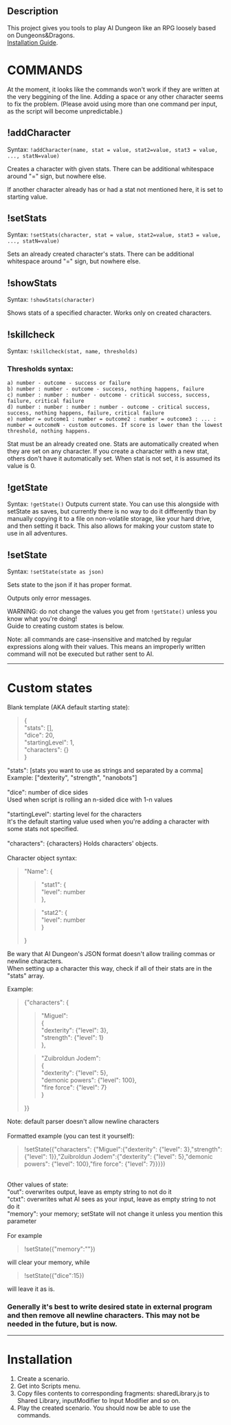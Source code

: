 ## Description

This project gives you tools to play AI Dungeon like an RPG loosely based on Dungeons&Dragons.<br>
[Installation Guide](https://github.com/Gutek8134/AID-dice-rolling#installation).

# COMMANDS

At the moment, it looks like the commands won't work if they are written at the very beggining of the line. Adding a space or any other character seems to fix the problem.
(Please avoid using more than one command per input, as the script will become unpredictable.)

## !addCharacter

Syntax: `!addCharacter(name, stat = value, stat2=value, stat3 = value, ..., statN=value)`

Creates a character with given stats.
There can be additional whitespace around "=" sign, but nowhere else.

If another character already has or had a stat not mentioned here, it is set to starting value.

## !setStats

Syntax: `!setStats(character, stat = value, stat2=value, stat3 = value, ..., statN=value)`

Sets an already created character's stats.
There can be additional whitespace around "=" sign, but nowhere else.

## !showStats

Syntax: `!showStats(character)`

Shows stats of a specified character.
Works only on created characters.

## !skillcheck

Syntax: `!skillcheck(stat, name, thresholds)`

### Thresholds syntax:

    a) number - outcome - success or failure
    b) number : number - outcome - success, nothing happens, failure
    c) number : number : number - outcome - critical success, success, failure, critical failure
    d) number : number : number : number - outcome - critical success, success, nothing happens, failure, critical failure
    e) number = outcome1 : number = outcome2 : number = outcome3 : ... : number = outcomeN - custom outcomes. If score is lower than the lowest threshold, nothing happens.

Stat must be an already created one. Stats are automatically created when they are set on any character. If you create a character with a new stat, others don't have it automatically set. When stat is not set, it is assumed its value is 0.

## !getState

Syntax: `!getState()`
Outputs current state.
You can use this alongside with setState as saves, but currently there is no way to do it differently than by manually copying it to a file on non-volatile storage, like your hard drive, and then setting it back. This also allows for making your custom state to use in all adventures.

## !setState

Syntax: `!setState(state as json)`

Sets state to the json if it has proper format.

Outputs only error messages.

WARNING: do not change the values you get from `!getState()` unless you know what you're doing!<br>
Guide to creating custom states is below.

Note: all commands are case-insensitive and matched by regular expressions along with their values. This means an improperly written command will not be executed but rather sent to AI.

---

# Custom states

Blank template (AKA default starting state):<br>

> {\
> "stats": [],\
>  "dice": 20,\
>  "startingLevel": 1,\
>  "characters": {}<br>
> }

"stats": [stats you want to use as strings and separated by a comma]<br>
Example: ["dexterity", "strength", "nanobots"]<br><br>
"dice": number of dice sides<br>
Used when script is rolling an n-sided dice with 1-n values<br><br>
"startingLevel": starting level for the characters<br>
It's the default starting value used when you're adding a character with some stats not specified.<br><br>
"characters": {characters}
Holds characters' objects.<br><br>
Character object syntax:

> "Name": {<br>
>
> > "stat1": {<br>
> > "level": number<br>
> > },<br>
>
> > "stat2": {<br>
> > "level": number<br>
> > }<br>
>
> }

Be wary that AI Dungeon's JSON format doesn't allow trailing commas or newline characters.<br>
When setting up a character this way, check if all of their stats are in the "stats" array.

Example:<br>

> {"characters": {<br>
>
> > "Miguel":<br>
> > {<br>
> > "dexterity": {"level": 3},<br>
> > "strength": {"level": 1}<br>
> > },<br>
>
> > "Zuibroldun Jodem":<br>
> > {<br>
> > "dexterity": {"level": 5},<br>
> > "demonic powers": {"level": 100},<br>
> > "fire force": {"level": 7}<br>
> > }<br>
>
> }}

Note: default parser doesn't allow newline characters<br><br>
Formatted example (you can test it yourself):<br>

> !setState({"characters": {"Miguel":{"dexterity": {"level": 3},"strength": {"level": 1}},"Zuibroldun Jodem":{"dexterity": {"level": 5},"demonic powers": {"level": 100},"fire force": {"level": 7}}}})

<br>Other values of state:<br>
"out": overwrites output, leave as empty string to not do it<br>
"ctxt": overwrites what AI sees as your input, leave as empty string to not do it<br>
"memory": your memory; setState will not change it unless you mention this parameter<br><br>
For example<br>

> !setState({"memory":""})<br>

will clear your memory, while<br>

> !setState({"dice":15})<br>

will leave it as is.<br>

### Generally it's best to write desired state in external program and then remove all newline characters. This may not be needed in the future, but is now.

---

# Installation

1. Create a scenario.
2. Get into Scripts menu.
3. Copy files contents to corresponding fragments: sharedLibrary.js to Shared Library, inputModifier to Input Modifier and so on.
4. Play the created scenario. You should now be able to use the commands.
